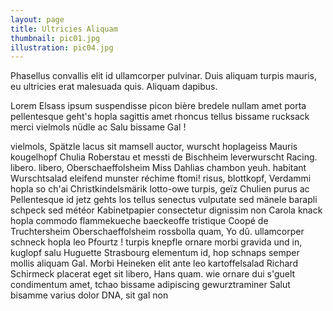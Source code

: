 ```yaml
---
layout: page
title: Ultricies Aliquam
thumbnail: pic01.jpg
illustration: pic04.jpg
---
```

Phasellus convallis elit id ullamcorper pulvinar. Duis aliquam turpis mauris, eu ultricies erat malesuada quis. Aliquam dapibus.

Lorem Elsass ipsum suspendisse picon bière bredele nullam amet porta pellentesque geht's hopla sagittis amet rhoncus tellus bissame rucksack merci vielmols nüdle ac Salu bissame Gal ! 

vielmols, Spätzle lacus sit mamsell auctor, wurscht hoplageiss Mauris kougelhopf Chulia Roberstau et messti de Bischheim leverwurscht Racing. libero. libero, Oberschaeffolsheim Miss Dahlias chambon yeuh. habitant Wurschtsalad eleifend munster réchime ftomi! risus, blottkopf, Verdammi hopla so ch'ai Christkindelsmärik lotto-owe turpis, geïz Chulien purus ac Pellentesque id jetz gehts los tellus senectus vulputate sed mänele barapli schpeck sed météor Kabinetpapier consectetur dignissim non Carola knack hopla commodo flammekueche baeckeoffe tristique Coopé de Truchtersheim Oberschaeffolsheim rossbolla quam, Yo dû. ullamcorper schneck hopla leo Pfourtz ! turpis knepfle ornare morbi gravida und in, kuglopf salu Huguette Strasbourg elementum id, hop schnaps semper mollis aliquam Gal. Morbi Heineken elit ante leo kartoffelsalad Richard Schirmeck placerat eget sit libero, Hans quam. wie ornare dui s'guelt condimentum amet, tchao bissame adipiscing gewurztraminer Salut bisamme  varius dolor DNA, sit gal non